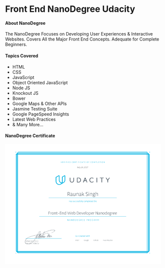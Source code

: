 # Front End NanoDegree Udacity

#### About NanoDegree
The NanoDegree Focuses on Developing User Experiences &
Interactive Websites. Covers All the Major Front End Concepts.
Adequate for Complete Beginners.

#### Topics Covered
* HTML
* CSS
* JavaScript
* Object Oriented JavaScript
* Node JS
* Knockout JS
* Bower
* Google Maps & Other APIs
* Jasmine Testing Suite
* Google PageSpeed Insights
* Latest Web Practices
* & Many More...

#### NanoDegree Certificate
![Certificate](Certificate.PNG)
